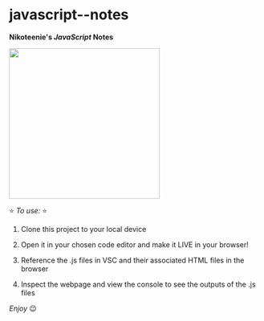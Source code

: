 # javascript--notes

**Nikoteenie's _JavaScript_ Notes**

<img src="https://user-images.githubusercontent.com/105375963/197906164-f1a87c46-d827-4d99-85eb-9525a45b938e.gif" width="300px">

⭐️ _To use:_ ⭐️

 1. Clone this project to your local device

 2. Open it in your chosen code editor and make it LIVE in your browser!

 3. Reference the .js files in VSC and their associated HTML files in the browser

 4. Inspect the webpage and view the console to see the outputs of the .js files

 _Enjoy_ 😉

